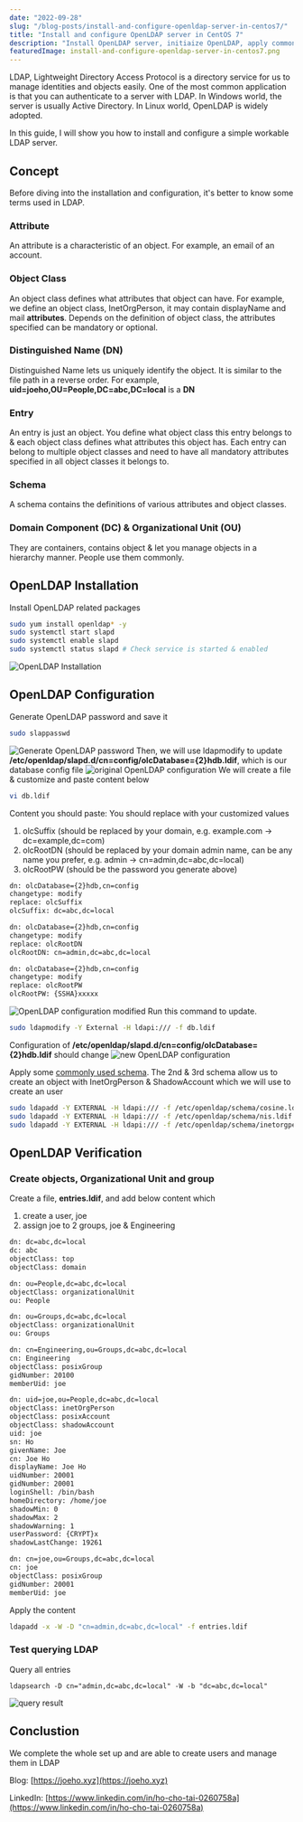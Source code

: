 ```yaml
---
date: "2022-09-28"
slug: "/blog-posts/install-and-configure-openldap-server-in-centos7/"
title: "Install and configure OpenLDAP server in CentOS 7"
description: "Install OpenLDAP server, initiaize OpenLDAP, apply common LDAP schema configuration and create users in OpenLDAP in CentOS 7"
featuredImage: install-and-configure-openldap-server-in-centos7.png
---
```

LDAP, Lightweight Directory Access Protocol is a directory service for us to manage identities and objects easily. One of the most common application is that you can authenticate to a server with LDAP. In Windows world, the server is usually Active Directory. In Linux world, OpenLDAP is widely adopted.

In this guide, I will show you how to install and configure a simple workable LDAP server.

## Concept
Before diving into the installation and configuration, it's better to know some terms used in LDAP.

### Attribute
An attribute is a characteristic of an object. For example, an email of an account.

### Object Class
An object class defines what attributes that object can have. For example, we define an object class, InetOrgPerson, it may contain displayName and mail **attributes**. Depends on the definition of object class, the attributes specified can be mandatory or optional.

### Distinguished Name (DN)
Distinguished Name lets us uniquely identify the object. It is similar to the file path in a reverse order. For example, **uid=joeho,OU=People,DC=abc,DC=local** is a **DN**

### Entry
An entry is just an object. You define what object class this entry belongs to & each object class defines what attributes this object has. Each entry can belong to multiple object classes and need to have all mandatory attributes specified in all object classes it belongs to.

### Schema
A schema contains the definitions of various attributes and object classes.

### Domain Component (DC) & Organizational Unit (OU)
They are containers, contains object & let you manage objects in a hierarchy manner. People use them commonly.

## OpenLDAP Installation
Install OpenLDAP related packages
```bash
sudo yum install openldap* -y
sudo systemctl start slapd
sudo systemctl enable slapd
sudo systemctl status slapd # Check service is started & enabled
```
![OpenLDAP Installation](../../images/install-and-configure-openldap-server-in-centos7/openldap-installation.png)
## OpenLDAP Configuration
Generate OpenLDAP password and save it
```bash
sudo slappasswd
```
![Generate OpenLDAP password](../../images/install-and-configure-openldap-server-in-centos7/generate-openldap-password.png)
Then, we will use ldapmodify to update **/etc/openldap/slapd.d/cn=config/olcDatabase={2}hdb.ldif**, which is our database config file
![original OpenLDAP configuration](../../images/install-and-configure-openldap-server-in-centos7/original-openldap-configuration.png)
We will create a file & customize and paste content below
```bash
vi db.ldif
```
Content you should paste:
You should replace with your customized values
1. olcSuffix (should be replaced by your domain, e.g. example.com -> dc=example,dc=com)
2. olcRootDN (should be replaced by your domain admin name, can be any name you prefer, e.g. admin -> cn=admin,dc=abc,dc=local)
3. olcRootPW (should be the password you generate above)

```bash
dn: olcDatabase={2}hdb,cn=config
changetype: modify
replace: olcSuffix
olcSuffix: dc=abc,dc=local

dn: olcDatabase={2}hdb,cn=config
changetype: modify
replace: olcRootDN
olcRootDN: cn=admin,dc=abc,dc=local

dn: olcDatabase={2}hdb,cn=config
changetype: modify
replace: olcRootPW
olcRootPW: {SSHA}xxxxx
```

![OpenLDAP configuration modified](../../images/install-and-configure-openldap-server-in-centos7/openldap-configuration-modified.png)
Run this command to update.
```bash
sudo ldapmodify -Y External -H ldapi:/// -f db.ldif
```
Configuration of **/etc/openldap/slapd.d/cn=config/olcDatabase={2}hdb.ldif** should change
![new OpenLDAP configuration](../../images/install-and-configure-openldap-server-in-centos7/new-openldap-configuration.png)

Apply some [commonly used schema](https://www.openldap.org/doc/admin24/schema.html#:~:text=13.1.-,Distributed%20Schema%20Files,-OpenLDAP%20Software%20is). The 2nd & 3rd schema allow us to create an object with InetOrgPerson & ShadowAccount which we will use to create an user
```bash
sudo ldapadd -Y EXTERNAL -H ldapi:/// -f /etc/openldap/schema/cosine.ldif
sudo ldapadd -Y EXTERNAL -H ldapi:/// -f /etc/openldap/schema/nis.ldif
sudo ldapadd -Y EXTERNAL -H ldapi:/// -f /etc/openldap/schema/inetorgperson.ldif
```
## OpenLDAP Verification
### Create objects, Organizational Unit and group
Create a file, **entries.ldif**, and add below content which 
1. create a user, joe
2. assign joe to 2 groups, joe & Engineering
```bash
dn: dc=abc,dc=local
dc: abc
objectClass: top
objectClass: domain

dn: ou=People,dc=abc,dc=local
objectClass: organizationalUnit
ou: People

dn: ou=Groups,dc=abc,dc=local
objectClass: organizationalUnit
ou: Groups

dn: cn=Engineering,ou=Groups,dc=abc,dc=local
cn: Engineering
objectClass: posixGroup
gidNumber: 20100
memberUid: joe

dn: uid=joe,ou=People,dc=abc,dc=local
objectClass: inetOrgPerson
objectClass: posixAccount
objectClass: shadowAccount
uid: joe
sn: Ho
givenName: Joe
cn: Joe Ho
displayName: Joe Ho
uidNumber: 20001
gidNumber: 20001
loginShell: /bin/bash
homeDirectory: /home/joe
shadowMin: 0
shadowMax: 2
shadowWarning: 1
userPassword: {CRYPT}x
shadowLastChange: 19261

dn: cn=joe,ou=Groups,dc=abc,dc=local
cn: joe
objectClass: posixGroup
gidNumber: 20001
memberUid: joe
```
Apply the content
```bash
ldapadd -x -W -D "cn=admin,dc=abc,dc=local" -f entries.ldif
```
### Test querying LDAP
Query all entries
```
ldapsearch -D cn="admin,dc=abc,dc=local" -W -b "dc=abc,dc=local"
```
![query result](../../images/install-and-configure-openldap-server-in-centos7/query-result.png)

## Conclustion
We complete the whole set up and are able to create users and manage them in LDAP

Blog: [https://joeho.xyz](https://joeho.xyz)

LinkedIn: [https://www.linkedin.com/in/ho-cho-tai-0260758a](https://www.linkedin.com/in/ho-cho-tai-0260758a)